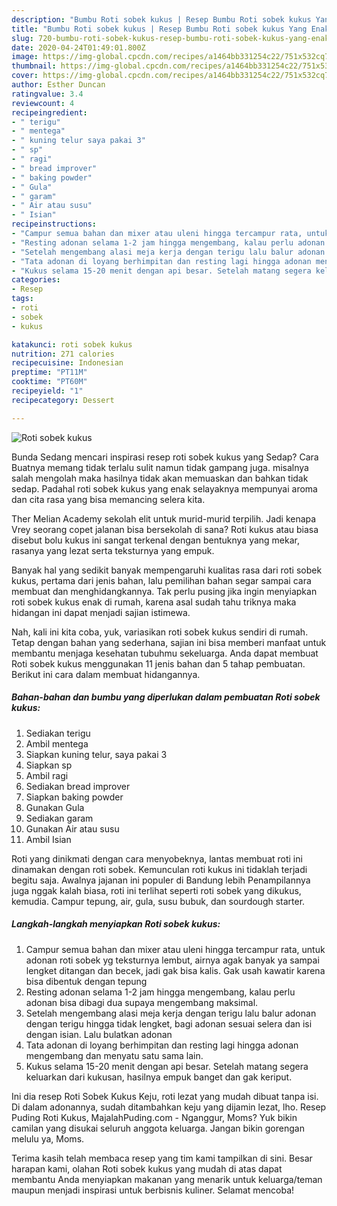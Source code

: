 ```yaml
---
description: "Bumbu Roti sobek kukus | Resep Bumbu Roti sobek kukus Yang Enak dan Simpel"
title: "Bumbu Roti sobek kukus | Resep Bumbu Roti sobek kukus Yang Enak dan Simpel"
slug: 720-bumbu-roti-sobek-kukus-resep-bumbu-roti-sobek-kukus-yang-enak-dan-simpel
date: 2020-04-24T01:49:01.800Z
image: https://img-global.cpcdn.com/recipes/a1464bb331254c22/751x532cq70/roti-sobek-kukus-foto-resep-utama.jpg
thumbnail: https://img-global.cpcdn.com/recipes/a1464bb331254c22/751x532cq70/roti-sobek-kukus-foto-resep-utama.jpg
cover: https://img-global.cpcdn.com/recipes/a1464bb331254c22/751x532cq70/roti-sobek-kukus-foto-resep-utama.jpg
author: Esther Duncan
ratingvalue: 3.4
reviewcount: 4
recipeingredient:
- " terigu"
- " mentega"
- " kuning telur saya pakai 3"
- " sp"
- " ragi"
- " bread improver"
- " baking powder"
- " Gula"
- " garam"
- " Air atau susu"
- " Isian"
recipeinstructions:
- "Campur semua bahan dan mixer atau uleni hingga tercampur rata, untuk adonan roti sobek yg teksturnya lembut, airnya agak banyak ya sampai lengket ditangan dan becek, jadi gak bisa kalis. Gak usah kawatir karena bisa dibentuk dengan tepung"
- "Resting adonan selama 1-2 jam hingga mengembang, kalau perlu adonan bisa dibagi dua supaya mengembang maksimal."
- "Setelah mengembang alasi meja kerja dengan terigu lalu balur adonan dengan terigu hingga tidak lengket, bagi adonan sesuai selera dan isi dengan isian. Lalu bulatkan adonan"
- "Tata adonan di loyang berhimpitan dan resting lagi hingga adonan mengembang dan menyatu satu sama lain."
- "Kukus selama 15-20 menit dengan api besar. Setelah matang segera keluarkan dari kukusan, hasilnya empuk banget dan gak keriput."
categories:
- Resep
tags:
- roti
- sobek
- kukus

katakunci: roti sobek kukus 
nutrition: 271 calories
recipecuisine: Indonesian
preptime: "PT11M"
cooktime: "PT60M"
recipeyield: "1"
recipecategory: Dessert

---
```



![Roti sobek kukus](https://img-global.cpcdn.com/recipes/a1464bb331254c22/751x532cq70/roti-sobek-kukus-foto-resep-utama.jpg)

Bunda Sedang mencari inspirasi resep roti sobek kukus yang Sedap? Cara Buatnya memang tidak terlalu sulit namun tidak gampang juga. misalnya salah mengolah maka hasilnya tidak akan memuaskan dan bahkan tidak sedap. Padahal roti sobek kukus yang enak selayaknya mempunyai aroma dan cita rasa yang bisa memancing selera kita.

Ther Melian Academy sekolah elit untuk murid-murid terpilih. Jadi kenapa Vrey seorang copet jalanan bisa bersekolah di sana? Roti kukus atau biasa disebut bolu kukus ini sangat terkenal dengan bentuknya yang mekar, rasanya yang lezat serta teksturnya yang empuk.

Banyak hal yang sedikit banyak mempengaruhi kualitas rasa dari roti sobek kukus, pertama dari jenis bahan, lalu pemilihan bahan segar sampai cara membuat dan menghidangkannya. Tak perlu pusing jika ingin menyiapkan roti sobek kukus enak di rumah, karena asal sudah tahu triknya maka hidangan ini dapat menjadi sajian istimewa.


Nah, kali ini kita coba, yuk, variasikan roti sobek kukus sendiri di rumah. Tetap dengan bahan yang sederhana, sajian ini bisa memberi manfaat untuk membantu menjaga kesehatan tubuhmu sekeluarga. Anda dapat membuat Roti sobek kukus menggunakan 11 jenis bahan dan 5 tahap pembuatan. Berikut ini cara dalam membuat hidangannya.

<!--inarticleads1-->

##### Bahan-bahan dan bumbu yang diperlukan dalam pembuatan Roti sobek kukus:

1. Sediakan  terigu
1. Ambil  mentega
1. Siapkan  kuning telur, saya pakai 3
1. Siapkan  sp
1. Ambil  ragi
1. Sediakan  bread improver
1. Siapkan  baking powder
1. Gunakan  Gula
1. Sediakan  garam
1. Gunakan  Air atau susu
1. Ambil  Isian


Roti yang dinikmati dengan cara menyobeknya, lantas membuat roti ini dinamakan dengan roti sobek. Kemunculan roti kukus ini tidaklah terjadi begitu saja. Awalnya jajanan ini populer di Bandung lebih Penampilannya juga nggak kalah biasa, roti ini terlihat seperti roti sobek yang dikukus, kemudia. Campur tepung, air, gula, susu bubuk, dan sourdough starter. 

<!--inarticleads2-->

##### Langkah-langkah menyiapkan Roti sobek kukus:

1. Campur semua bahan dan mixer atau uleni hingga tercampur rata, untuk adonan roti sobek yg teksturnya lembut, airnya agak banyak ya sampai lengket ditangan dan becek, jadi gak bisa kalis. Gak usah kawatir karena bisa dibentuk dengan tepung
1. Resting adonan selama 1-2 jam hingga mengembang, kalau perlu adonan bisa dibagi dua supaya mengembang maksimal.
1. Setelah mengembang alasi meja kerja dengan terigu lalu balur adonan dengan terigu hingga tidak lengket, bagi adonan sesuai selera dan isi dengan isian. Lalu bulatkan adonan
1. Tata adonan di loyang berhimpitan dan resting lagi hingga adonan mengembang dan menyatu satu sama lain.
1. Kukus selama 15-20 menit dengan api besar. Setelah matang segera keluarkan dari kukusan, hasilnya empuk banget dan gak keriput.


Ini dia resep Roti Sobek Kukus Keju, roti lezat yang mudah dibuat tanpa isi. Di dalam adonannya, sudah ditambahkan keju yang dijamin lezat, lho. Resep Puding Roti Kukus, MajalahPuding.com - Nganggur, Moms? Yuk bikin camilan yang disukai seluruh anggota keluarga. Jangan bikin gorengan melulu ya, Moms. 

Terima kasih telah membaca resep yang tim kami tampilkan di sini. Besar harapan kami, olahan Roti sobek kukus yang mudah di atas dapat membantu Anda menyiapkan makanan yang menarik untuk keluarga/teman maupun menjadi inspirasi untuk berbisnis kuliner. Selamat mencoba!
